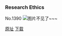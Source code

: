 ### Research Ethics
No.1390
![图片不见了~~~](https://imgs.xkcd.com/comics/research_ethics.png)

[原址](https://xkcd.com//1390) [下载](https://imgs.xkcd.com/comics/research_ethics.png)

